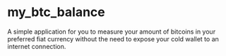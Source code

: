 # my_btc_balance

A simple application for you to measure your amount of bitcoins in your preferred fiat currency without the need to expose your cold wallet to an internet connection.
